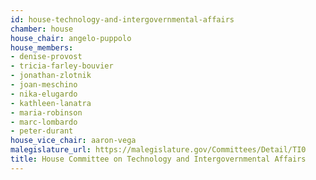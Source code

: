 ```yaml
---
id: house-technology-and-intergovernmental-affairs
chamber: house
house_chair: angelo-puppolo
house_members:
- denise-provost
- tricia-farley-bouvier
- jonathan-zlotnik
- joan-meschino
- nika-elugardo
- kathleen-lanatra
- maria-robinson
- marc-lombardo
- peter-durant
house_vice_chair: aaron-vega
malegislature_url: https://malegislature.gov/Committees/Detail/TI0
title: House Committee on Technology and Intergovernmental Affairs
---
```

